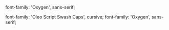 
font-family: 'Oxygen', sans-serif;

font-family: 'Oleo Script Swash Caps', cursive;
font-family: 'Oxygen', sans-serif;